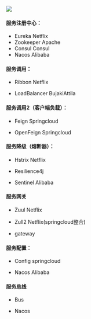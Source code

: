 ![](https://youcai922.github.io/99.src/img/SpringCloud总览.png)

#### 服务注册中心：

- Eureka			Netflix
- Zookeeper		Apache
- Consul			Consul
- Nacos			Alibaba

#### 服务调用：

- Ribbon					Netflix

- LoadBalancer		BujakiAttila

#### 服务调用2（客户端负载）：

- Feign			Springcloud

- OpenFeign		Springcloud

#### 服务降级（熔断器）：

- Hstrix			Netflix

- Resilience4j

- Sentinel			Alibaba

#### 服务网关

- Zuul				Netflix

- Zull2			Netflix(springcloud整合)

- gateway

#### 服务配置：

- Config			springcloud

- Nacos			Alibaba

#### 服务总线

- Bus				

- Nacos



